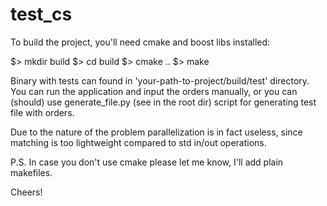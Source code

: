# test_cs

To build the project, you'll need cmake and boost libs installed:

$> mkdir build
$> cd build
$> cmake ..
$> make

Binary with tests can found in 'your-path-to-project/build/test' directory.
You can run the application and input the orders manually, or you can (should) 
use generate_file.py (see in the root dir) script for generating test file with orders.

Due to the nature of the problem parallelization is in fact useless, since matching is too 
lightweight compared to std in/out operations.

P.S. In case you don't use cmake please let me know, I'll add plain makefiles. 

Cheers!
